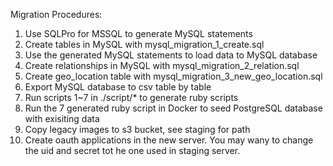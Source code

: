Migration Procedures:

1. Use SQLPro for MSSQL to generate MySQL statements
2. Create tables in MySQL with mysql_migration_1_create.sql
3. Use the generated MySQL statements to load data to MySQL database
4. Create relationships in MySQL with mysql_migration_2_relation.sql
5. Create geo_location table with mysql_migration_3_new_geo_location.sql
5. Export MySQL database to csv table by table
6. Run scripts 1~7 in ./script/* to generate ruby scripts
7. Run the 7 generated ruby script in Docker to seed PostgreSQL database with exisiting data
8. Copy legacy images to s3 bucket, see staging for path
9. Create oauth applications in the new server. You may wany to change the uid and secret tot he one used in staging server.
